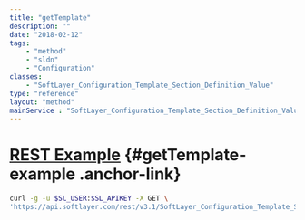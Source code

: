 ```yaml
---
title: "getTemplate"
description: ""
date: "2018-02-12"
tags:
    - "method"
    - "sldn"
    - "Configuration"
classes:
    - "SoftLayer_Configuration_Template_Section_Definition_Value"
type: "reference"
layout: "method"
mainService : "SoftLayer_Configuration_Template_Section_Definition_Value"
---
```


# [REST Example](#getTemplate-example) <a href="/article/rest/"><i class="fas fa-question"></i></a> {#getTemplate-example .anchor-link} 
```bash
curl -g -u $SL_USER:$SL_APIKEY -X GET \
'https://api.softlayer.com/rest/v3.1/SoftLayer_Configuration_Template_Section_Definition_Value/{SoftLayer_Configuration_Template_Section_Definition_ValueID}/getTemplate'
```
